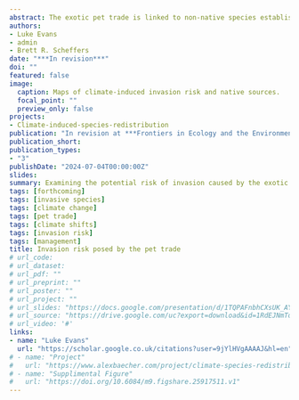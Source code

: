 ```yaml
---
abstract: The exotic pet trade is linked to non-native species establishment and climate change compounds invasion risk, overwhelming management efforts. We characterize the world's largest market for exotic pets, providing a real-time snapshot of species with invasion potential, and assessed the current and future risk posed to native systems. We found a diverse marketplace of 1,178 terrestrial vertebrates, predominately tropical species. Using 2,818 brick-and-mortar stores we developed spatial models of propagule risk. Here we show future climate change threatens 194% increase in climate suitability which in turn equates to an 83% of total land area in the USA becoming suitable for invasion by 2080. Rapid growth in this industry is expected to exacerbate current findings, especially at southern most latitudes. The real-time nature of this study provides more actionable management information than outdated import data. 
authors:
- Luke Evans
- admin
- Brett R. Scheffers
date: "***In revision***"
doi: ""
featured: false
image:
  caption: Maps of climate-induced invasion risk and native sources.
  focal_point: ""
  preview_only: false
projects:
- Climate-induced-species-redistribution
publication: "In revision at ***Frontiers in Ecology and the Environment***"
publication_short:
publication_types:
- "3"
publishDate: "2024-07-04T00:00:00Z"
slides: 
summary: Examining the potential risk of invasion caused by the exotic pet trade in America by tracking both online and in-person markets and evaluating the climate suitability for each species. 
tags: [forthcoming]
tags: [invasive species]
tags: [climate change]
tags: [pet trade]
tags: [climate shifts]
tags: [invasion risk]
tags: [management]
title: Invasion risk posed by the pet trade
# url_code: 
# url_dataset: 
# url_pdf: ""
# url_preprint: ""
# url_poster: ""
# url_project: ""
# url_slides: "https://docs.google.com/presentation/d/1TQPAFnbhCXsUK_AY-UPzkbMXX0erVa8u/edit?usp=sharing&ouid=118161165194611535602&rtpof=true&sd=true"
# url_source: "https://drive.google.com/uc?export=download&id=1RdEJNmTodxNHeI4Ay99SCpf5Fygx0k3g"
# url_video: '#'
links:
- name: "Luke Evans"
  url: "https://scholar.google.co.uk/citations?user=9jYlHVgAAAAJ&hl=en"
# - name: "Project"
#   url: "https://www.alexbaecher.com/project/climate-species-redistribution/"
# - name: "Supplimental Figure"
#   url: "https://doi.org/10.6084/m9.figshare.25917511.v1"
---
```


